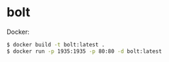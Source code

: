 # bolt

Docker:
```bash
$ docker build -t bolt:latest .
$ docker run -p 1935:1935 -p 80:80 -d bolt:latest
```
